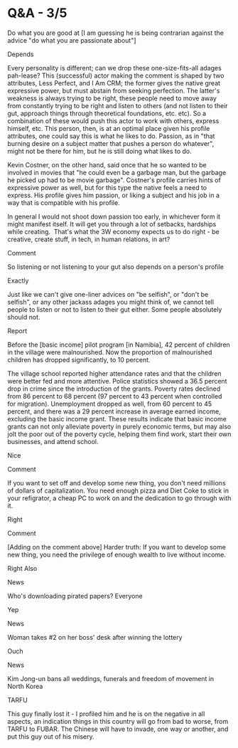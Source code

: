 # Q&A - 3/5

Do what you are good at [I am guessing he is being contrarian against the advice "do what you are passionate about"]

Depends

Every personality is different; can we drop these one-size-fits-all adages pah-lease? This (successful) actor making the comment is shaped by two attributes, Less Perfect, and I Am CRM; the former gives the native great expressive power, but must abstain from seeking perfection. The latter's weakness is always trying to be right, these people need to move away from constantly trying to be right and listen to others (and not listen to their gut, approach things through theoretical foundations, etc. etc). So a combination of these would push this actor to work with others, express himself, etc. This person, then, is at an optimal place given his profile attributes, one could say this is what he likes to do. Passion, as in "that burning desire on a subject matter that pushes a person do whatever", might not be there for him, but he is still doing what likes to do.

Kevin Costner, on the other hand, said once that he so wanted to be involved in movies that "he could even be a garbage man, but the garbage he picked up had to be movie garbage". Costner's profile carries hints of expressive power as well, but for this type the native feels a need to express. His profile gives him passion, or liking a subject and his job in a way that is compatible with his profile.

In general I would not shoot down passion too early, in whichever form it might manifest itself. It will get you through a lot of setbacks, hardships while creating.  That's what the 3W economy expects us to do right - be creative, create stuff, in tech, in human relations, in art?

Comment

So listening or not listening to your gut also depends on a person's profile

Exactly

Just like we can't give one-liner advices on "be selfish", or "don't be selfish", or any other jackass adages you might think of, we cannot tell people to listen or not to listen to their gut either. Some people absolutely should not.

Report

Before the [basic income] pilot program [in Namibia], 42 percent of children in the village were malnourished. Now the proportion of malnourished children has dropped significantly, to 10 percent.

The village school reported higher attendance rates and that the children were better fed and more attentive. Police statistics showed a 36.5 percent drop in crime since the introduction of the grants. Poverty rates declined from 86 percent to 68 percent (97 percent to 43 percent when controlled for migration). Unemployment dropped as well, from 60 percent to 45 percent, and there was a 29 percent increase in average earned income, excluding the basic income grant. These results indicate that basic income grants can not only alleviate poverty in purely economic terms, but may also jolt the poor out of the poverty cycle, helping them find work, start their own businesses, and attend school.

Nice

Comment

If you want to set off and develop some new thing, you don't need millions of dollars of capitalization. You need enough pizza and Diet Coke to stick in your refigrator, a cheap PC to work on and the dedication to go through with it.

Right

Comment

[Adding on the comment above] Harder truth: If you want to develop some new thing, you need the privilege of enough wealth to live without income.

Right Also

News

Who's downloading pirated papers? Everyone

Yep

News

Woman takes #2 on her boss' desk after winning the lottery

Ouch

News

Kim Jong-un bans all weddings, funerals and freedom of movement in North Korea

TARFU

This guy finally lost it - I profiled him and he is on the negative in all aspects, an indication things in this country will go from bad to worse, from TARFU to FUBAR. The Chinese will have to invade, one way or another, and put this guy out of his misery.











